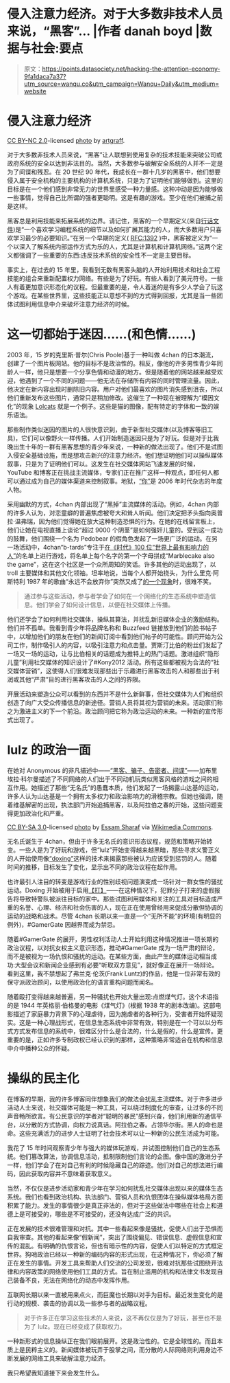 # 侵入注意力经济。对于大多数非技术人员来说，“黑客”… |作者 danah boyd |数据与社会:要点

> 原文：<https://points.datasociety.net/hacking-the-attention-economy-9fa1daca7a37?utm_source=wanqu.co&utm_campaign=Wanqu+Daily&utm_medium=website>

# **侵入注意力经济**



[CC BY-NC 2.0](https://creativecommons.org/licenses/by-nc/2.0/)-licensed [photo](https://www.flickr.com/photos/artgraff/4600824914/) by [artgraff](https://www.flickr.com/photos/artgraff/).



对于大多数非技术人员来说，“黑客”让人联想到使用复杂的技术技能来突破公司或政府系统的安全以达到非法目的。当然，大多数参与破解安全系统的人并不一定是为了间谍和残忍。在 20 世纪 90 年代，我成长在一群十几岁的黑客中，他们想要侵入属于安全机构的主要机构的计算机系统，只是为了证明他们能够做到。这里的目标是在一个他们感到非常无力的世界里感受一种力量感。这种冲动是因为能够做一些事情，觉得自己比所谓的强者更聪明。这是有趣的游戏。至少在他们被捕之前是这样。

黑客总是利用技能来拓展系统的边界。请记住，黑客的一个早期定义(来自[行话文件](http://www.dourish.com/goodies/jargon.html))是“一个喜欢学习编程系统的细节以及如何扩展其能力的人，而大多数用户只喜欢学习最少的必要知识。”在另一个早期的定义( [RFC:1392](https://www.rfc-editor.org/rfc/rfc1392.txt) )中，黑客被定义为“一个以深入了解系统内部运作方式为乐的人，尤其是计算机和计算机网络。”这两个定义都强调了一些重要的东西:违反技术系统的安全性不一定是主要目标。

事实上，在过去的 15 年里，我看到无数有黑客头脑的人开始利用技术和社会工程技能的组合来重新配置权力网络。有些是为了好玩。有些人看到了美元符号。一些人有着更加意识形态化的议程。但最重要的是，令人着迷的是有多少人学会了玩这个游戏。在某些世界里，这些技能正以意想不到的方式得到回报，尤其是当一些团体试图利用信息中介来破坏注意力经济的时候。

# **这一切都始于迷因……(和色情……)**

2003 年，15 岁的克里斯·普尔(Chris Poole)基于一种叫做 4chan 的日本潮流，创建了一个图片板网站。他的目标不是政治性的。相反，像他的许多男性青少年同龄人一样，他只是想要一个分享色情和动漫的地方。但是随着他的网站越来越受欢迎，他遇到了一个不同的问题——他无法在存储所有内容的同时管理流量。因此，他决定在新内容出现时删除旧内容。用户对他们最喜欢的图片消失感到沮丧，所以他们重新发布这些图片，通常只是稍加修改。这催生了一种现在被理解为“模因文化”的现象 [Lolcats](http://<http://knowyourmeme.com/memes/lolcats) 就是一个例子。这些是猫的图像，配有特定的字体和一致的娱乐语法。



那些制作类似迷因的图片的人很快意识到，由于新型社交媒体(以及博客等旧工具)，它们可以像野火一样传播。人们开始制造迷因只是为了好玩。但是对于比我晚出生十年的一群有黑客思想的青少年来说，一种新的做法出现了。他们不是试图入侵安全基础设施，而是想攻击新兴的注意力经济。他们想证明他们可以操纵媒体叙事，只是为了证明他们可以。这发生在社交媒体网站飞速发展的时候，YouTube 和博客正在挑战主流媒体，专家们正在推广这样一种观点，即任何人都可以通过成为自己的媒体渠道来控制叙事。地狱，[“你”](http://content.time.com/time/magazine/article/0,9171,1570810,00.html)是 2006 年时代杂志的年度人物。

采用幽默的方式，4chan 内部出现了“黑掉”主流媒体的活动。例如，4chan 内部的许多人认为，对恋童癖的普遍焦虑被夸大和耸人听闻。他们决定把矛头指向奥普拉·温弗瑞，因为他们觉得她在放大这种制造恐惧的行为。在她的在线留言板上，他们让她在电视直播上谈论“超过 9000 个阴茎”是如何强奸儿童的。受到这一成功的鼓舞，他们围绕一个名为 Pedobear 的假角色发起了一场更广泛的运动。在另一场活动中，4chan“b-tards”专注于[在《时代》100 位“世界上最有影响力的人”](https://techcrunch.com/2009/04/27/time-magazine-throws-up-its-hands-as-it-gets-pwned-by-4chan/)的名单上进行游戏，将名单上每个名字的第一个字母拼成“Marblecake also the game”，这在这个社区是一个众所周知的笑话。许多其他的运动出现了，以 troll 主要媒体和其他文化领袖。坦率地说，当每个人都开始挠头，为什么里克·阿斯特利 1987 年的歌曲“永远不会放弃你”突然又成了[的一个现象](https://en.wikipedia.org/wiki/Rickrolling)时，很难不笑。

> 通过参与这些活动，参与者学会了如何在一个网络化的生态系统中塑造信息。他们学会了如何设计信息，以便在社交媒体上传播。

他们还学会了如何利用社交媒体，操纵其算法，并扰乱新旧媒体企业的激励结构。他们并不孤单。我看到青少年将品牌名称和 Buzzfeed 链接放到他们的脸书帖子中，以增加他们的朋友在他们的新闻订阅中看到他们帖子的可能性。顾问开始为公司工作，制作吸引人的内容，以吸引注意力和点击量。贾斯汀比伯的粉丝们发起了一场又一场的运动，让与比伯相关的话题成为推特上的热门话题。激进组织“隐形儿童”利用社交媒体的知识设计了#Kony2012 活动。所有这些都被视为合法的“社交媒体营销”，这使得人们很难发现那些出于乐趣进行黑客攻击的人和那些出于利润或其他“严肃”目的进行黑客攻击的人之间的界限。

开展活动来塑造公众可以看到的东西并不是什么新鲜事，但社交媒体为人们和组织创造了向广大受众传播信息的新途径。营销人员将其视为营销的未来。活动家们称之为激进主义的下一个前沿。政治顾问把它称为政治运动的未来。一种新的宣传形式出现了。

# **lulz 的政治一面**

在她对 Anonymous 的非凡描述中——[“黑客、骗子、告密者、间谍”](https://www.amazon.com/exec/obidos/ASIN/1781685835/apophenia-20)——加布里埃拉·科尔曼描述了不同网络的人们出于不同动机玩类似黑客风格的游戏之间的相互作用。她描述了那些“无名氏”的愚蠢本质，他们发起了一场揭露山达基的运动，许多人认为山达基是一个拥有太多权力和政治影响力的滑稽宗教。但她也强调，随着维基解密的出现，执法部门开始追捕黑客，以及阿拉伯之春的开始，这些问题变得更加政治化和严重。



[CC BY-SA 3.0](https://creativecommons.org/licenses/by-sa/3.0/deed.en)-licensed [photo](https://commons.wikimedia.org/wiki/File:2011_Egyptian_protests_Facebook_%26_jan25_card.jpg) by [Essam Sharaf](https://commons.wikimedia.org/wiki/User:Essam_Sharaf) via [Wikimedia Commons](https://commons.wikimedia.org/wiki/Main_Page).



无名氏诞生于 4chan，但由于许多无名氏的意识形态议程，规范和策略开始转变。一些人是为了好玩和游戏，但“lulz”开始变得越来越黑暗，那些寻求义警正义的人开始使用像[“doxing”](https://en.wikipedia.org/wiki/Doxing)这样的技术来揭露那些被认为应该受到惩罚的人。随着时间的推移，目标发生了变化，显示出不同的政治议程在起作用。

也许最引人注目的转变是游戏行业的性别歧视问题演变成一场针对一群女性的骚扰运动。Doxing 开始被用于启用[【打】](https://en.wikipedia.org/wiki/Swatting_(hoaxing))——在这种情况下，犯罪分子打来的虚假报告将导致特警队被派往目标的家中。那些试图利用媒体和关注的工具对目标造成严重的名誉、心理、经济和社会伤害的人，现在正在使用曾经用来促成分散但协调的运动的战略和战术。尽管 4chan 长期以来一直是一个“无所不能”的环境(有明显的例外)，#GamerGate 因越界而成为禁忌。

随着#GamerGate 的展开，男性权利活动人士开始利用这种情况推进一项长期的政治议程，以对抗女权主义意识形态，推动#GamerGate 成为一场严肃的辩论，而不是被视为一场仇恨和骚扰的运动。在某些方面，由此产生的媒体运动相当成功:大型会议和新闻企业感到有必要“听取双方意见”，就好像正在展开一场辩论。看到这里，我不禁想起了弗兰克·伦茨(Frank Luntz)的作品，他是一位非常有效的保守派政治顾问，以使用政治化的语言重构问题而闻名。

随着殴打变得越来越普遍，另一种骚扰也开始大量出现:点燃煤气灯。这个术语指的是 1944 年英格丽·伯格曼的电影《煤气灯》(根据 1938 年的剧本改编)。这部电影描述了家庭暴力背景下的心理虐待，因为施虐者的各种行为，受害者开始怀疑现实。这是一种心理战形式，在信息生态系统中非常有效，特别是在一个可以以分布式方式发布信息的系统中，很难区分什么是合法的，什么是假的，什么是宣传。更重要的是，正如许多专制政权已经认识到的那样，这种策略非常适合在机构和信息中介中播种公众的怀疑。

# **操纵的民主化**

在博客的早期，我的许多博客同伴想象我们的做法会扰乱主流媒体。对于许多进步活动人士来说，社交媒体可能是一种工具，可以绕过制度化的审查，让过多的不同声音畅所欲言。有公民意识的学者对“聪明的暴民”感到兴奋，他们利用新的通信平台，以分散的方式协调，向权力说真话。阿拉伯之春。占领华尔街。黑人的命也是命。这些充满活力的进步人士证明了社会技术可以让一种新的公民生活成为可能。

我花了 15 年时间观察青少年与强大的媒体玩游戏，并试图控制他们自己的生态系统。他们篡改算法，协调信息活动，抵制限制他们言论的企图。像中国的激进分子一样，他们学会了在对自己有利的时候隐藏自己的踪迹。他们对自己的想法进行编码，因此获取内容并不意味着获取意义。

当然，不仅仅是进步活动家和青少年在学习如何扰乱社交媒体出现以来的媒体生态系统。我们也看到政治机构、执法部门、营销人员和仇恨团体在操纵媒体格局方面积累了能力。发生的事情很少是真正非法的，但对于这些做法中哪些在社会上和道德上是可接受的，哪些是不可接受的，还没有达成广泛的共识。

正在发展的技术很难管理和对抗。其中一些看起来像是骚扰，促使人们出于恐惧而自我审查。其他的看起来像“假新闻”，突出了围绕偏见、错误信息、虚假信息和宣传的混乱。有明确的仇恨言论，但也有暗示性的内容，促使人们以特定的方式框定世界。狗哨政治已经以一种新的编码内容的形式出现，在这种情况下，你必须了解正在发生的事情。开发工具来帮助人们交流的公司发现，很难对抗那些试图绕开法律和内容政策的网络使用他们工具的方式。旨在制止滥用的机构和法律文书发现自己装备不良，无法在网络化的动态中发挥作用。

互联网长期以来一直被用来点火，而巨魔也长期以对手为目标。最近发生变化的是行动的规模、袭击的协调以及一些参与者的战略议程。

> 对于许多正在学习这些技术的人来说，这不再仅仅是为了好玩，甚至也不是为了 lulz。现在已经变成了获取权力。

一种新形式的信息操纵正在我们眼前展开。这是政治性的。它是全球性的。而且本质上是民粹主义的。新闻媒体被玩弄于股掌之间，而分散的人际网络则利用身边不断发展的网络工具来破解注意力经济。

我只希望我知道接下来会发生什么。

